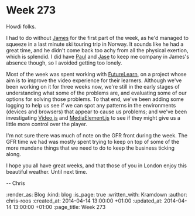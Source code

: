 Week 273
========

Howdi folks.

I had to do without [James][] for the first part of the week, as he'd managed to squeeze in a last minute ski touring trip in Norway. It sounds like he had a great time, and he didn't come back too achy from all the physical exertion, which is splendid. I did have [Paul][] and [Jase][] to keep me company in James's absence though, so I avoided getting too lonely.

Most of the week was spent working with [FutureLearn][], on a project whose aim is to improve the video experience for their learners. Although we've been working on it for three weeks now, we're  still in the early stages of understanding what some of the problems are, and evaluating some of our options for solving those problems. To that end, we've been adding some logging to help us see if we can spot any patterns in the environments (devices and browsers) that appear to cause us problems; and we've been investigating [Video.js][] and [MediaElement.js][] to see if they might give us a little more control over the player.

I'm not sure there was much of note on the GFR front during the week. The GFR time we had was mostly spent trying to keep on top of some of the more mundane things that we need to do to keep the business ticking along.

I hope you all have great weeks, and that those of you in London enjoy this beautiful weather. Until next time.

-- Chris

[FutureLearn]: https://www.futurelearn.com/
[James]: /james-mead
[Jase]: https://twitter.com/jasoncale
[MediaElement.js]: http://mediaelementjs.com/
[Paul]: http://po-ru.com/
[Video.js]: http://www.videojs.com/

:render_as: Blog
:kind: blog
:is_page: true
:written_with: Kramdown
:author: chris-roos
:created_at: 2014-04-14 13:00:00 +01:00
:updated_at: 2014-04-14 13:00:00 +01:00
:page_title: Week 273
